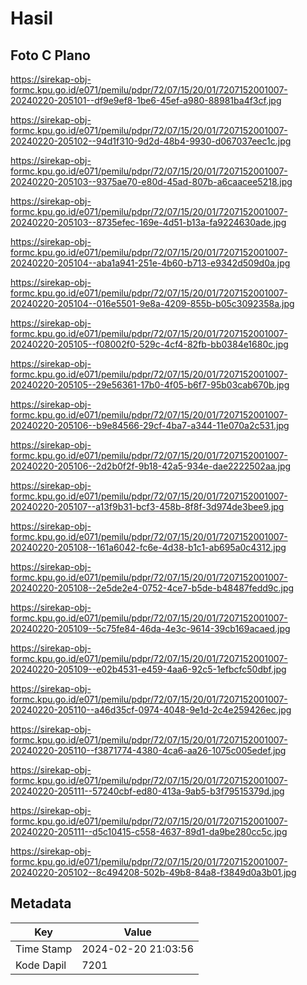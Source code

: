 # Hasil

## Foto C Plano

https://sirekap-obj-formc.kpu.go.id/e071/pemilu/pdpr/72/07/15/20/01/7207152001007-20240220-205101--df9e9ef8-1be6-45ef-a980-88981ba4f3cf.jpg

https://sirekap-obj-formc.kpu.go.id/e071/pemilu/pdpr/72/07/15/20/01/7207152001007-20240220-205102--94d1f310-9d2d-48b4-9930-d067037eec1c.jpg

https://sirekap-obj-formc.kpu.go.id/e071/pemilu/pdpr/72/07/15/20/01/7207152001007-20240220-205103--9375ae70-e80d-45ad-807b-a6caacee5218.jpg

https://sirekap-obj-formc.kpu.go.id/e071/pemilu/pdpr/72/07/15/20/01/7207152001007-20240220-205103--8735efec-169e-4d51-b13a-fa9224630ade.jpg

https://sirekap-obj-formc.kpu.go.id/e071/pemilu/pdpr/72/07/15/20/01/7207152001007-20240220-205104--aba1a941-251e-4b60-b713-e9342d509d0a.jpg

https://sirekap-obj-formc.kpu.go.id/e071/pemilu/pdpr/72/07/15/20/01/7207152001007-20240220-205104--016e5501-9e8a-4209-855b-b05c3092358a.jpg

https://sirekap-obj-formc.kpu.go.id/e071/pemilu/pdpr/72/07/15/20/01/7207152001007-20240220-205105--f08002f0-529c-4cf4-82fb-bb0384e1680c.jpg

https://sirekap-obj-formc.kpu.go.id/e071/pemilu/pdpr/72/07/15/20/01/7207152001007-20240220-205105--29e56361-17b0-4f05-b6f7-95b03cab670b.jpg

https://sirekap-obj-formc.kpu.go.id/e071/pemilu/pdpr/72/07/15/20/01/7207152001007-20240220-205106--b9e84566-29cf-4ba7-a344-11e070a2c531.jpg

https://sirekap-obj-formc.kpu.go.id/e071/pemilu/pdpr/72/07/15/20/01/7207152001007-20240220-205106--2d2b0f2f-9b18-42a5-934e-dae2222502aa.jpg

https://sirekap-obj-formc.kpu.go.id/e071/pemilu/pdpr/72/07/15/20/01/7207152001007-20240220-205107--a13f9b31-bcf3-458b-8f8f-3d974de3bee9.jpg

https://sirekap-obj-formc.kpu.go.id/e071/pemilu/pdpr/72/07/15/20/01/7207152001007-20240220-205108--161a6042-fc6e-4d38-b1c1-ab695a0c4312.jpg

https://sirekap-obj-formc.kpu.go.id/e071/pemilu/pdpr/72/07/15/20/01/7207152001007-20240220-205108--2e5de2e4-0752-4ce7-b5de-b48487fedd9c.jpg

https://sirekap-obj-formc.kpu.go.id/e071/pemilu/pdpr/72/07/15/20/01/7207152001007-20240220-205109--5c75fe84-46da-4e3c-9614-39cb169acaed.jpg

https://sirekap-obj-formc.kpu.go.id/e071/pemilu/pdpr/72/07/15/20/01/7207152001007-20240220-205109--e02b4531-e459-4aa6-92c5-1efbcfc50dbf.jpg

https://sirekap-obj-formc.kpu.go.id/e071/pemilu/pdpr/72/07/15/20/01/7207152001007-20240220-205110--a46d35cf-0974-4048-9e1d-2c4e259426ec.jpg

https://sirekap-obj-formc.kpu.go.id/e071/pemilu/pdpr/72/07/15/20/01/7207152001007-20240220-205110--f3871774-4380-4ca6-aa26-1075c005edef.jpg

https://sirekap-obj-formc.kpu.go.id/e071/pemilu/pdpr/72/07/15/20/01/7207152001007-20240220-205111--57240cbf-ed80-413a-9ab5-b3f79515379d.jpg

https://sirekap-obj-formc.kpu.go.id/e071/pemilu/pdpr/72/07/15/20/01/7207152001007-20240220-205111--d5c10415-c558-4637-89d1-da9be280cc5c.jpg

https://sirekap-obj-formc.kpu.go.id/e071/pemilu/pdpr/72/07/15/20/01/7207152001007-20240220-205102--8c494208-502b-49b8-84a8-f3849d0a3b01.jpg


## Metadata

| Key        | Value               |
| ---------- | ------------------- |
| Time Stamp | 2024-02-20 21:03:56 |
| Kode Dapil | 7201                |



